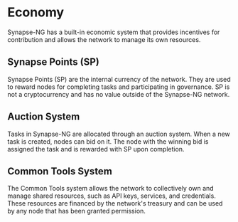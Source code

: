 # Economy

Synapse-NG has a built-in economic system that provides incentives for contribution and allows the network to manage its own resources.

## Synapse Points (SP)

Synapse Points (SP) are the internal currency of the network. They are used to reward nodes for completing tasks and participating in governance. SP is not a cryptocurrency and has no value outside of the Synapse-NG network.

## Auction System

Tasks in Synapse-NG are allocated through an auction system. When a new task is created, nodes can bid on it. The node with the winning bid is assigned the task and is rewarded with SP upon completion.

## Common Tools System

The Common Tools system allows the network to collectively own and manage shared resources, such as API keys, services, and credentials. These resources are financed by the network's treasury and can be used by any node that has been granted permission.